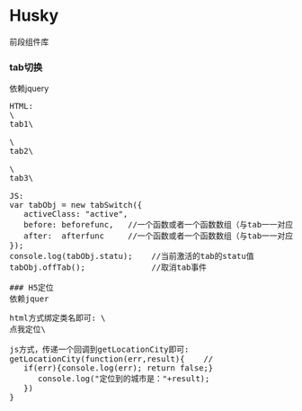 # Husky
前段组件库
### tab切换
依赖jquery
<pre>HTML:
\<div class="demo h-tab active" data-tab-statu="tb1">tab1\</div>
\<div class="demo h-tab " data-tab-statu="tb2">tab2\</div>
\<div class="demo h-tab ">tab3\</div>
JS:
var tabObj = new tabSwitch({
   activeClass: "active", 
   before: beforefunc,   //一个函数或者一个函数数组（与tab一一对应）  可选
   after:  afterfunc     //一个函数或者一个函数数组（与tab一一对应）  可选
});
console.log(tabObj.statu);    //当前激活的tab的statu值
tabObj.offTab();              //取消tab事件

### H5定位
依赖jquer
<pre>html方式绑定类名即可: \<div class="h-location">点我定位\</div>    
js方式，传递一个回调到getLocationCity即可:
getLocationCity(function(err,result){    //
   if(err){console.log(err); return false;}
      console.log("定位到的城市是："+result);
   })
}
